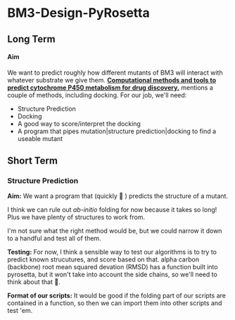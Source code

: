 # BM3-Design-PyRosetta

## Long Term
#### Aim
We want to predict roughly how different mutants of BM3 will interact with whatever substrate we give them. [**Computational methods and tools to predict cytochrome P450 metabolism for drug discovery.**](https://www.ncbi.nlm.nih.gov/pubmed/30471192?otool=igbumllib) mentions a couple of methods, including docking. For our job, we'll need:
* Structure Prediction
* Docking
* A good way to score/interpret the docking
* A program that pipes mutation|structure prediction|docking to find a useable mutant

## Short Term
### Structure Prediction
**Aim:** We want a program that (quickly 🤞 ) predicts the structure of a mutant.

I think we can rule out *ab-initio* folding for now because it takes so long! Plus we have plenty of structures to work from.

I'm not sure what the right method would be, but we could narrow it down to a handful and test all of them.

**Testing:** For now, I think a sensible way to test our algorithms is to try to predict known strucutures, and score based on that. alpha carbon (backbone) root mean squared devation (RMSD) has a function built into pyrosetta, but it won't take into account the side chains, so we'll need to think about that 🤔.

**Format of our scripts:** It would be good if the folding part of our scripts are contained in a function, so then we can import them into other scripts and test 'em.
